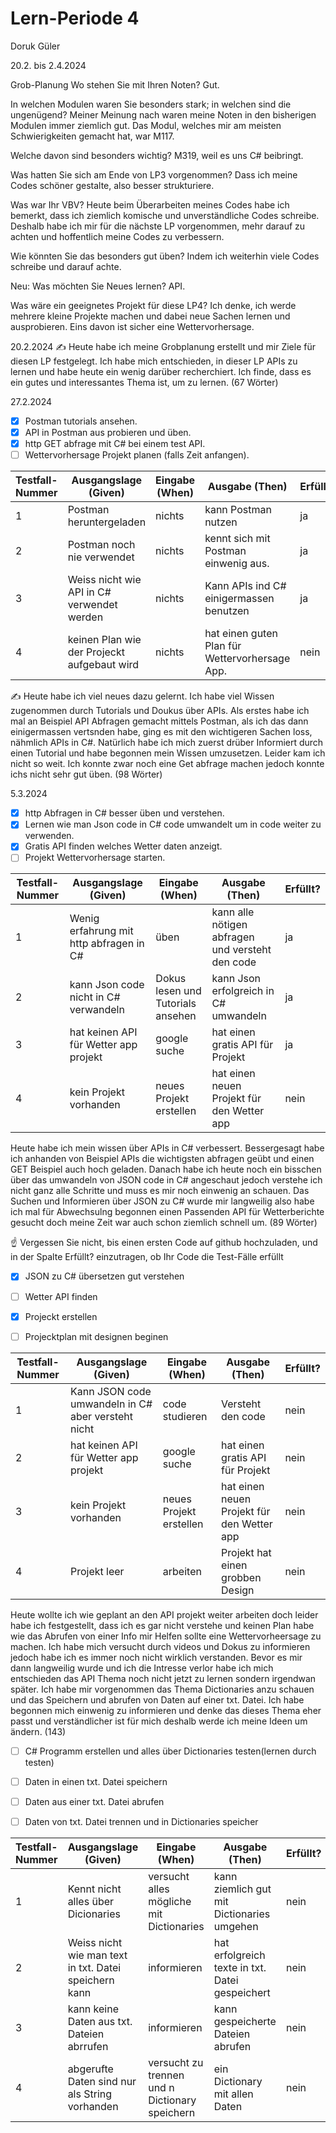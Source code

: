# Lern-Periode 4

Doruk Güler

20.2. bis 2.4.2024

Grob-Planung
Wo stehen Sie mit Ihren Noten?
Gut.

In welchen Modulen waren Sie besonders stark; in welchen sind die ungenügend?
Meiner Meinung nach waren meine Noten in den bisherigen Modulen immer ziemlich gut. Das Modul, welches mir am meisten Schwierigkeiten gemacht hat, war M117.

Welche davon sind besonders wichtig?
M319, weil es uns C# beibringt.

Was hatten Sie sich am Ende von LP3 vorgenommen?
Dass ich meine Codes schöner gestalte, also besser strukturiere.

Was war Ihr VBV?
Heute beim Überarbeiten meines Codes habe ich bemerkt, dass ich ziemlich komische und unverständliche Codes schreibe. Deshalb habe ich mir für die nächste LP vorgenommen, mehr darauf zu achten und hoffentlich meine Codes zu verbessern.

Wie könnten Sie das besonders gut üben?
Indem ich weiterhin viele Codes schreibe und darauf achte.

Neu: Was möchten Sie Neues lernen?
API.

Was wäre ein geeignetes Projekt für diese LP4?
Ich denke, ich werde mehrere kleine Projekte machen und dabei neue Sachen lernen und ausprobieren. Eins davon ist sicher eine Wettervorhersage.

20.2.2024
✍️ Heute habe ich meine Grobplanung erstellt und mir Ziele für diesen LP festgelegt. Ich habe mich entschieden, in dieser LP APIs zu lernen und habe heute ein wenig darüber recherchiert. Ich finde, dass es ein gutes und interessantes Thema ist, um zu lernen. (67 Wörter)

27.2.2024

- [x] Postman tutorials ansehen.                
- [x] API in Postman aus probieren und üben.                   
- [x] http GET abfrage mit C# bei einem test API.                               
- [ ] Wettervorhersage Projekt planen (falls Zeit anfangen).                          
 
| Testfall-Nummer | Ausgangslage (Given) | Eingabe (When) | Ausgabe (Then) | Erfüllt? |
| -------------- | -------------------- | -------------- | -------------- | -------- |
| 1              |        Postman heruntergeladen  |  nichts        | kann Postman nutzen |  ja    |
| 2              |   Postman noch nie verwendet     |    nichts      | kennt sich mit Postman einwenig aus. |     ja    |
| 3              | Weiss nicht wie API in C# verwendet werden | nichts| Kann APIs ind C# einigermassen benutzen  |  ja  |
| 4              |   keinen Plan wie der Projeckt aufgebaut wird      |  nichts        | hat einen guten Plan für Wettervorhersage App.  |     nein     |

✍️ Heute habe ich viel neues dazu gelernt. Ich habe viel Wissen zugenommen durch Tutorials und Doukus über APIs. Als erstes habe ich mal an Beispiel API Abfragen gemacht mittels Postman, als ich das dann einigermassen vertsnden habe, ging es mit den wichtigeren Sachen loss, nähmlich APIs in C#. Natürlich habe ich mich zuerst drüber Informiert durch einen Tutorial und habe begonnen mein Wissen umzusetzen. Leider kam ich nicht so weit. Ich konnte zwar noch eine Get abfrage machen jedoch konnte ichs nicht sehr gut üben. (98 Wörter)

5.3.2024

- [x] http Abfragen in C# besser üben und verstehen.
- [x] Lernen wie man Json code in C# code umwandelt um in code weiter zu verwenden.               
- [x] Gratis API finden welches Wetter daten anzeigt.                  
- [ ] Projekt Wettervorhersage starten.                            

| Testfall-Nummer | Ausgangslage (Given) | Eingabe (When) | Ausgabe (Then) | Erfüllt? |
| -------------- | -------------------- | -------------- | -------------- | -------- |
| 1              |      Wenig erfahrung mit http abfragen in C# |  üben        | kann alle nötigen abfragen und versteht den code |  ja    |
| 2              |   kann Json code nicht in C# verwandeln     |    Dokus lesen und Tutorials ansehen      | kann Json erfolgreich in C# umwandeln |     ja    |
| 3              | hat keinen API für Wetter app projekt | google suche | hat einen gratis API für Projekt  |  ja  |
| 4              |  kein Projekt vorhanden     |  neues Projekt erstellen        | hat einen neuen Projekt für den Wetter app |     nein     |

Heute habe ich mein wissen über APIs in C# verbessert. Bessergesagt habe ich anhanden von Beispiel APIs die wichtigsten abfragen geübt und einen GET Beispiel auch hoch geladen. Danach habe ich heute noch ein bisschen über das umwandeln von JSON code in C# angeschaut jedoch verstehe ich nicht ganz alle Schritte und muss es mir noch einwenig an schauen. Das Suchen und Informieren über JSON zu C# wurde mir langweilig also habe ich mal für Abwechsulng begonnen einen Passenden API für Wetterberichte gesucht doch meine Zeit war auch schon ziemlich schnell um. (89 Wörter)

☝️ Vergessen Sie nicht, bis einen ersten Code auf github hochzuladen, und in der Spalte Erfüllt? einzutragen, ob Ihr Code die Test-Fälle erfüllt


- [x] JSON zu C# übersetzen gut verstehen
- [ ] Wetter API finden             
- [x] Projeckt erstellen
- [ ] Projecktplan mit designen beginen          
                           

| Testfall-Nummer | Ausgangslage (Given) | Eingabe (When) | Ausgabe (Then) | Erfüllt? |
| -------------- | -------------------- | -------------- | -------------- | -------- |
| 1              |     Kann JSON code umwandeln in C# aber versteht nicht |  code studieren        | Versteht den code |  nein    |
| 2              | hat keinen API für Wetter app projekt | google suche | hat einen gratis API für Projekt  |  nein  |
| 3              |  kein Projekt vorhanden     |  neues Projekt erstellen        | hat einen neuen Projekt für den Wetter app |     nein     |
| 4              |   Projekt leer    |   arbeiten      | Projekt hat einen grobben  Design |     nein    |

Heute wollte ich wie geplant an den API projekt weiter arbeiten doch leider habe ich festgestellt, dass ich es gar nicht verstehe und keinen Plan habe wie das Abrufen von einer Info mir Helfen sollte eine Wettervorheersage zu machen. Ich habe mich versucht durch videos und Dokus zu informieren jedoch habe ich es immer noch nicht wirklich verstanden. Bevor es mir dann langweilig wurde und ich die Intresse verlor habe ich mich entschieden das API Thema noch nicht jetzt zu lernen sondern irgendwan später. Ich habe mir vorgenommen das Thema Dictionaries anzu schauen und das Speichern und abrufen von Daten auf einer txt. Datei. Ich habe begonnen mich einwenig zu informieren und denke das dieses Thema eher passt und verständlicher ist für mich deshalb werde ich meine Ideen um ändern. (143)

- [ ] C# Programm erstellen und alles über Dictionaries testen(lernen durch testen)
- [ ] Daten in einen txt. Datei speichern          
- [ ] Daten aus einer txt. Datei abrufen
- [ ] Daten von txt. Datei trennen und in Dictionaries speicher   
                           

| Testfall-Nummer | Ausgangslage (Given) | Eingabe (When) | Ausgabe (Then) | Erfüllt? |
| -------------- | -------------------- | -------------- | -------------- | -------- |
| 1              |   Kennt nicht alles über Dicionaries   |  versucht alles mögliche mit Dictionaries       | kann ziemlich gut mit Dictionaries umgehen|  nein    |
| 2              | Weiss nicht wie man text in txt. Datei speichern kann | informieren | hat erfolgreich texte in txt. Datei gespeichert  |  nein  |
| 3              |  kann keine Daten aus txt. Dateien abrrufen     |  informieren       | kann gespeicherte Dateien abrufen |     nein     |
| 4              |   abgerufte Daten sind nur als String vorhanden    |   versucht zu trennen und n Dictionary speichern      | ein Dictionary mit allen Daten |     nein    |
